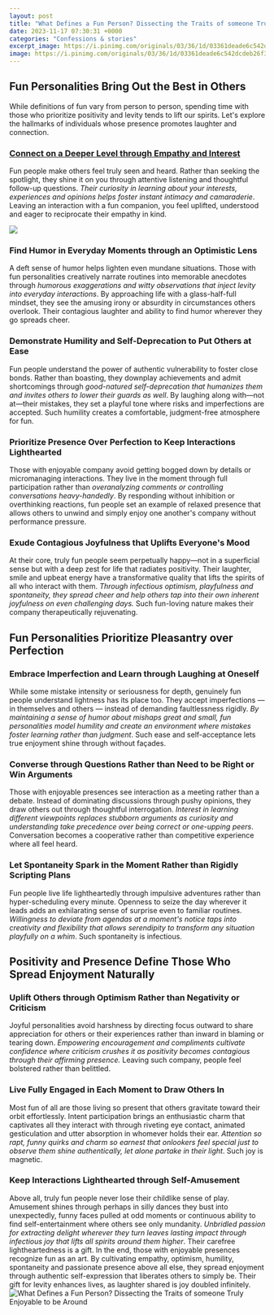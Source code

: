 ```yaml
---
layout: post
title: "What Defines a Fun Person? Dissecting the Traits of someone Truly Enjoyable to be Around"
date: 2023-11-17 07:30:31 +0000
categories: "Confessions & stories"
excerpt_image: https://i.pinimg.com/originals/03/36/1d/03361deade6c542dcdeb26f3c532ae9c.jpg
image: https://i.pinimg.com/originals/03/36/1d/03361deade6c542dcdeb26f3c532ae9c.jpg
---
```


## Fun Personalities Bring Out the Best in Others
While definitions of fun vary from person to person, spending time with those who prioritize positivity and levity tends to lift our spirits. Let's explore the hallmarks of individuals whose presence promotes laughter and connection.
### [Connect on a Deeper Level through Empathy and Interest](https://fistore.mysenprints.com/collection/abalos) 
Fun people make others feel truly seen and heard. Rather than seeking the spotlight, they shine it on you through attentive listening and thoughtful follow-up questions. *Their curiosity in learning about your interests, experiences and opinions helps foster instant intimacy and camaraderie*. Leaving an interaction with a fun companion, you feel uplifted, understood and eager to reciprocate their empathy in kind.

![](https://loveenglish.org/wp-content/uploads/2020/04/Personality-Traits-1.jpg)
### **Find Humor in Everyday Moments through an Optimistic Lens**
A deft sense of humor helps lighten even mundane situations. Those with fun personalities creatively narrate routines into memorable anecdotes through *humorous exaggerations and witty observations that inject levity into everyday interactions*. By approaching life with a glass-half-full mindset, they see the amusing irony or absurdity in circumstances others overlook. Their contagious laughter and ability to find humor wherever they go spreads cheer. 
### **Demonstrate Humility and Self-Deprecation to Put Others at Ease** 
Fun people understand the power of authentic vulnerability to foster close bonds. Rather than boasting, they downplay achievements and admit shortcomings through *good-natured self-deprecation that humanizes them and invites others to lower their guards as well*. By laughing along with—not at—their mistakes, they set a playful tone where risks and imperfections are accepted. Such humility creates a comfortable, judgment-free atmosphere for fun.
### **Prioritize Presence Over Perfection to Keep Interactions Lighthearted**
Those with enjoyable company avoid getting bogged down by details or micromanaging interactions. They live in the moment through full participation rather than *overanalyzing comments or controlling conversations heavy-handedly*. By responding without inhibition or overthinking reactions, fun people set an example of relaxed presence that allows others to unwind and simply enjoy one another's company without performance pressure. 
### **Exude Contagious Joyfulness that Uplifts Everyone's Mood**  
At their core, truly fun people seem perpetually happy—not in a superficial sense but with a deep zest for life that radiates positivity. Their laughter, smile and upbeat energy have a transformative quality that lifts the spirits of all who interact with them. *Through infectious optimism, playfulness and spontaneity, they spread cheer and help others tap into their own inherent joyfulness on even challenging days.* Such fun-loving nature makes their company therapeutically rejuvenating.
## Fun Personalities Prioritize Pleasantry over Perfection 
### **Embrace Imperfection and Learn through Laughing at Oneself**
While some mistake intensity or seriousness for depth, genuinely fun people understand lightness has its place too. They accept imperfections — in themselves and others — instead of demanding faultlessness rigidly. *By maintaining a sense of humor about mishaps great and small, fun personalities model humility and create an environment where mistakes foster learning rather than judgment*. Such ease and self-acceptance lets true enjoyment shine through without façades.  
### **Converse through Questions Rather than Need to be Right or Win Arguments**  
Those with enjoyable presences see interaction as a meeting rather than a debate. Instead of dominating discussions through pushy opinions, they draw others out through thoughtful interrogation. *Interest in learning different viewpoints replaces stubborn arguments as curiosity and understanding take precedence over being correct or one-upping peers*. Conversation becomes a cooperative rather than competitive experience where all feel heard.
### **Let Spontaneity Spark in the Moment Rather than Rigidly Scripting Plans**
Fun people live life lightheartedly through impulsive adventures rather than hyper-scheduling every minute. Openness to seize the day wherever it leads adds an exhilarating sense of surprise even to familiar routines. *Willingness to deviate from agendas at a moment's notice taps into creativity and flexibility that allows serendipity to transform any situation playfully on a whim*. Such spontaneity is infectious.
## Positivity and Presence Define Those Who Spread Enjoyment Naturally
### **Uplift Others through Optimism Rather than Negativity or Criticism**  
Joyful personalities avoid harshness by directing focus outward to share appreciation for others or their experiences rather than inward in blaming or tearing down. *Empowering encouragement and compliments cultivate confidence where criticism crushes it as positivity becomes contagious through their affirming presence.* Leaving such company, people feel bolstered rather than belittled.  
### **Live Fully Engaged in Each Moment to Draw Others In**
Most fun of all are those living so present that others gravitate toward their orbit effortlessly. Intent participation brings an enthusiastic charm that captivates all they interact with through riveting eye contact, animated gesticulation and utter absorption in whomever holds their ear. *Attention so rapt, funny quirks and charm so earnest that onlookers feel special just to observe them shine authentically, let alone partake in their light*. Such joy is magnetic.
### **Keep Interactions Lighthearted through Self-Amusement**  
Above all, truly fun people never lose their childlike sense of play. Amusement shines through perhaps in silly dances they bust into unexpectedly, funny faces pulled at odd moments or continuous ability to find self-entertainment where others see only mundanity. *Unbridled passion for extracting delight wherever they turn leaves lasting impact through infectious joy that lifts all spirits around them higher*. Their carefree lightheartedness is a gift.
In the end, those with enjoyable presences recognize fun as an art. By cultivating empathy, optimism, humility, spontaneity and passionate presence above all else, they spread enjoyment through authentic self-expression that liberates others to simply be. Their gift for levity enhances lives, as laughter shared is joy doubled infinitely.
![What Defines a Fun Person? Dissecting the Traits of someone Truly Enjoyable to be Around](https://i.pinimg.com/originals/03/36/1d/03361deade6c542dcdeb26f3c532ae9c.jpg)
